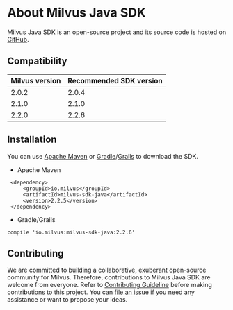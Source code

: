 # About Milvus Java SDK

Milvus Java SDK is an open-source project and its source code is hosted on [GitHub](https://github.com/milvus-io/milvus-sdk-java).

## Compatibility

| Milvus version | Recommended SDK version |
| -------------- | ----------------------- |
| 2.0.2          | 2.0.4                   |
| 2.1.0          | 2.1.0                   |
| 2.2.0          | 2.2.6                   |

## Installation

You can use [Apache Maven](https://maven.apache.org/install.html) or [Gradle](https://gradle.org/install/)/[Grails](https://grails.org/download.html) to download the SDK.

- Apache Maven

```
 <dependency>
     <groupId>io.milvus</groupId>
     <artifactId>milvus-sdk-java</artifactId>
     <version>2.2.5</version>
 </dependency>
```

- Gradle/Grails

```
compile 'io.milvus:milvus-sdk-java:2.2.6'
```

## Contributing

We are committed to building a collaborative, exuberant open-source community for Milvus. Therefore, contributions to Milvus Java SDK are welcome from everyone. Refer to [Contributing Guideline](https://github.com/milvus-io/milvus-sdk-java/blob/master/CONTRIBUTING.md) before making contributions to this project. You can [file an issue](https://github.com/milvus-io/milvus-sdk-java/issues/new) if you need any assistance or want to propose your ideas.
